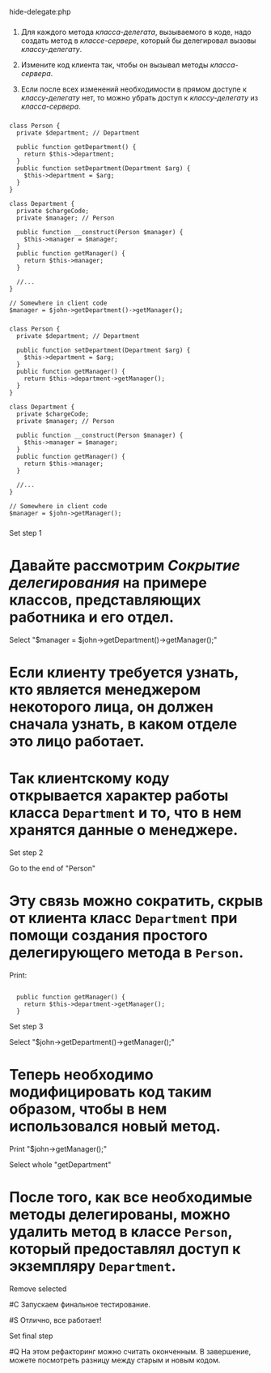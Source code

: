 hide-delegate:php

###

1. Для каждого метода <i>класса-делегата</i>, вызываемого в коде, надо создать метод в <i>классе-сервере</i>, который бы делегировал вызовы <i>классу-делегату</i>.

2. Измените код клиента так, чтобы он вызывал методы <i>класса-сервера</i>.

3. Если после всех изменений необходимости в прямом доступе к <i>классу-делегату</i> нет, то можно убрать доступ к <i>классу-делегату</i> из <i>класса-сервера</i>.



###

```
class Person {
  private $department; // Department

  public function getDepartment() {
    return $this->department;
  }
  public function setDepartment(Department $arg) {
    $this->department = $arg;
  }
}

class Department {
  private $chargeCode;
  private $manager; // Person

  public function __construct(Person $manager) {
    $this->manager = $manager;
  }
  public function getManager() {
    return $this->manager;
  }

  //...
}

// Somewhere in client code
$manager = $john->getDepartment()->getManager();
```

###

```
class Person {
  private $department; // Department

  public function setDepartment(Department $arg) {
    $this->department = $arg;
  }
  public function getManager() {
    return $this->department->getManager();
  }
}

class Department {
  private $chargeCode;
  private $manager; // Person

  public function __construct(Person $manager) {
    $this->manager = $manager;
  }
  public function getManager() {
    return $this->manager;
  }

  //...
}

// Somewhere in client code
$manager = $john->getManager();
```

###

Set step 1

# Давайте рассмотрим <i>Сокрытие делегирования</i> на примере классов, представляющих работника и его отдел.

Select "$manager = $john->getDepartment()->getManager();"

# Если клиенту требуется узнать, кто является менеджером некоторого лица, он должен сначала узнать, в каком отделе это лицо работает.

# Так клиентскому коду открывается характер работы класса <code>Department</code> и то, что в нем хранятся данные о менеджере.

Set step 2

Go to the end of "Person"

# Эту связь можно сократить, скрыв от клиента класс <code>Department</code> при помощи создания простого делегирующего метода в <code>Person</code>.

Print:
```

  public function getManager() {
    return $this->department->getManager();
  }
```

Set step 3

Select "$john->getDepartment()->getManager();"

# Теперь необходимо модифицировать код таким образом, чтобы в нем использовался новый метод.

Print "$john->getManager();"

Select whole "getDepartment"

# После того, как все необходимые методы делегированы, можно удалить метод в классе <code>Person</code>, который предоставлял доступ к экземпляру <code>Department</code>.

Remove selected

#C Запускаем финальное тестирование.

#S Отлично, все работает!

Set final step

#Q На этом рефакторинг можно считать оконченным. В завершение, можете посмотреть разницу между старым и новым кодом.